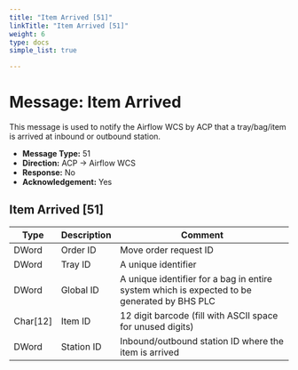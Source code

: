 ```yaml
---
title: "Item Arrived [51]"
linkTitle: "Item Arrived [51]"
weight: 6
type: docs
simple_list: true

---
```


# Message: Item Arrived

This message is used to notify the Airflow WCS by ACP that a tray/bag/item is arrived at inbound or outbound station.

- **Message Type:** 51
- **Direction:** ACP → Airflow WCS
- **Response:** No
- **Acknowledgement:** Yes

<!-- -->
## Item Arrived [51]
<!--|DWord |Order ID / Unique Order Identifier |-->
|Type |Description |Comment |
|-----|------------|------------|
|DWord |Order ID  |Move order request ID|
|DWord |Tray ID  |A unique identifier|
|DWord |Global ID |A unique identifier for a bag in entire system which is expected to be generated by BHS PLC|
|Char[12]|Item ID | 12 digit barcode (fill with ASCII space for unused digits)|
|DWord |Station ID |Inbound/outbound station ID where the item is arrived


